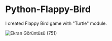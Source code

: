 # Python-Flappy-Bird

I created Flappy Bird game with "Turtle" module.

![Ekran Görüntüsü (751)](https://user-images.githubusercontent.com/73075252/161155775-f492def6-cb9a-4c6a-a56b-7c1a01bf7813.png)
